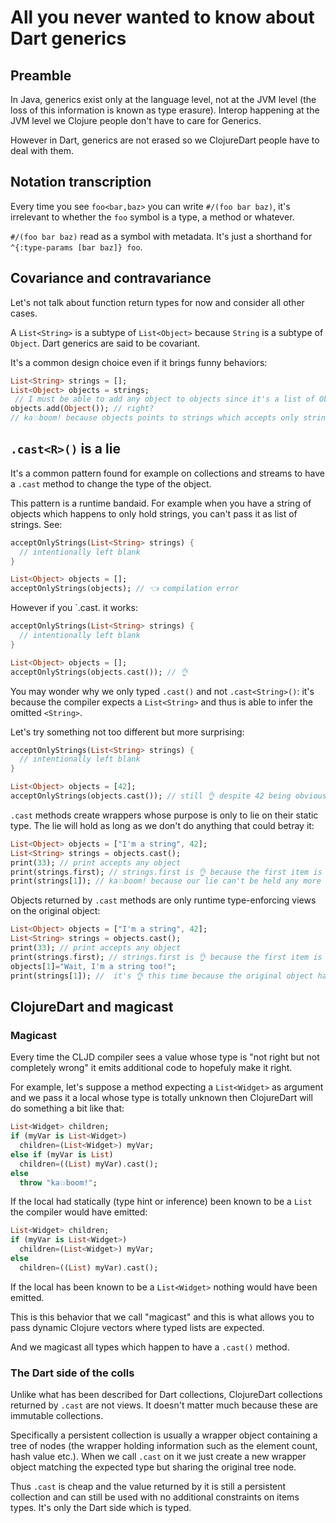 # All you never wanted to know about Dart generics

## Preamble
In Java, generics exist only at the language level, not at the JVM level (the loss of this information is known as type erasure).
Interop happening at the JVM level we Clojure people don't have to care for Generics.

However in Dart, generics are not erased so we ClojureDart people have to deal with them.

## Notation transcription
Every time you see `foo<bar,baz>` you can write `#/(foo bar baz)`, it's irrelevant to whether the `foo` symbol is a type, a method or whatever.

`#/(foo bar baz)` read as a symbol with metadata. It's just a shorthand for `^{:type-params [bar baz]} foo`.

## Covariance and contravariance
Let's not talk about function return types for now and consider all other cases.

A `List<String>` is a subtype of `List<Object>` because `String` is a subtype of `Object`. Dart generics are said to be covariant.

It's a common design choice even if it brings funny behaviors:

```dart
List<String> strings = [];
List<Object> objects = strings;
 // I must be able to add any object to objects since it's a list of Object, right?
objects.add(Object()); // right?
// ka💥boom! because objects points to strings which accepts only strings as items.
```

## `.cast<R>()` is a lie
It's a common pattern found for example on collections and streams to have a `.cast` method to change the type of the object.

This pattern is a runtime bandaid. For example when you have a string of objects which happens to only hold strings, you can't pass it as list of strings. See:

```dart
acceptOnlyStrings(List<String> strings) {
  // intentionally left blank
}

List<Object> objects = [];
acceptOnlyStrings(objects); // 👈 compilation error
```

However if you `.cast. it works:

```dart
acceptOnlyStrings(List<String> strings) {
  // intentionally left blank
}

List<Object> objects = [];
acceptOnlyStrings(objects.cast()); // 👌
```

You may wonder why we only typed `.cast()` and not `.cast<String>()`: it's because the compiler expects a `List<String>` and thus is able to infer the omitted `<String>`.

Let's try something not too different but more surprising:
```dart
acceptOnlyStrings(List<String> strings) {
  // intentionally left blank
}

List<Object> objects = [42];
acceptOnlyStrings(objects.cast()); // still 👌 despite 42 being obviously not a string!
```

`.cast` methods create wrappers whose purpose is only to lie on their static type. The lie will hold as long as we don't do anything that could betray it:

```dart
List<Object> objects = ["I'm a string", 42];
List<String> strings = objects.cast();
print(33); // print accepts any object
print(strings.first); // strings.first is 👌 because the first item is effectively a string 
print(strings[1]); // ka💥boom! because our lie can't be held any more 
```

Objects returned by `.cast` methods are only runtime type-enforcing views on the original object:

```dart
List<Object> objects = ["I'm a string", 42];
List<String> strings = objects.cast();
print(33); // print accepts any object
print(strings.first); // strings.first is 👌 because the first item is effectively a string 
objects[1]="Wait, I'm a string too!";
print(strings[1]); //  it's 👌 this time because the original object has been modified
```

## ClojureDart and magicast
### Magicast
Every time the CLJD compiler sees a value whose type is "not right but not completely wrong" it emits additional code to hopefuly make it right.

For example, let's suppose a method expecting a `List<Widget>` as argument and we pass it a local whose type is totally unknown then ClojureDart will do something a bit like that:

```dart
List<Widget> children;
if (myVar is List<Widget>)
  children=(List<Widget>) myVar;
else if (myVar is List)
  children=((List) myVar).cast();
else
  throw "ka💥boom!";
```

If the local had statically (type hint or inference) been known to be a `List` the compiler would have emitted:
```dart
List<Widget> children;
if (myVar is List<Widget>)
  children=(List<Widget>) myVar;
else
  children=((List) myVar).cast();
```

If the local has been known to be a `List<Widget>` nothing would have been emitted.

This is this behavior that we call "magicast" and this is what allows you to pass dynamic Clojure vectors where typed lists are expected.

And we magicast all types which happen to have a `.cast()` method.

### The Dart side of the colls
Unlike what has been described for Dart collections, ClojureDart collections returned by `.cast` are not views. It doesn't matter much because these are immutable collections.

Specifically a persistent collection is usually a wrapper object containing a tree of nodes (the wrapper holding information such as the element count, hash value etc.). When we call `.cast` on it we just create a new wrapper object matching the expected type but sharing the original tree node.

Thus `.cast` is cheap and the value returned by it is still a persistent collection and can still be used with no additional constraints on items types. It's only the Dart side which is typed.
